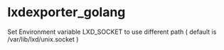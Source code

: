 # lxdexporter_golang

Set Environment variable LXD_SOCKET to use different path ( default is /var/lib/lxd/unix.socket )
